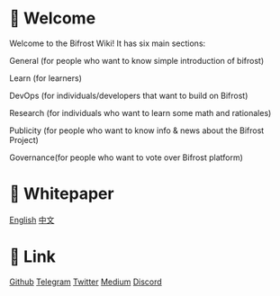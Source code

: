 # 🎉 Welcome

Welcome to the Bifrost Wiki! It has six main sections: 

General \(for people who want to know simple introduction of bifrost\)

Learn \(for learners\)

DevOps \(for individuals/developers that want to build on Bifrost\)

Research \(for individuals who want to learn some math and rationales\)

Publicity \(for people who want to know info & news about the Bifrost Project\)

Governance\(for people who want to vote over Bifrost platform\)

# 📄 Whitepaper
[English](https://github.com/bifrost-finance/bifrost-wiki/raw/master/Bifrost%20Finance%20Whitepaper%20en-1.1.2.pdf)
[中文  ](https://github.com/bifrost-finance/bifrost-wiki/raw/master/Bifrost%20Finance%20Whitepaper%20zh-1.2.0.pdf)

# 🔗 Link
[Github](https://github.com/bifrost-finance)
[Telegram](https://t.me/bifrost_finance)
[Twitter](https://twitter.com/bifrost_finance)
[Medium](https://medium.com/bifrost-finance)
[Discord](https://discord.gg/XjnjdKBNXj)

